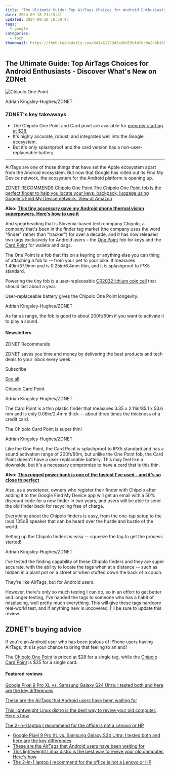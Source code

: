 ```yaml
---
title: "The Ultimate Guide: Top AirTags Choices for Android Enthusiasts - Discover What's New on ZDNet"
date: 2024-09-18 23:15:41
updated: 2024-09-20 10:59:43
tags:
  - google
categories:
  - tech
thumbnail: https://thmb.techidaily.com/641461279d3ad9059bf4fdcda2c6b1609c3c8007cc281a812d3b0157adab9f77.jpg
---
```


## The Ultimate Guide: Top AirTags Choices for Android Enthusiasts - Discover What's New on ZDNet

![Chipolo One Point](https://www.zdnet.com/a/img/resize/c3a422bb0384e01e32158e50c55d94108089542b/2024/08/16/9bb52f1d-a390-47f1-b32b-f4633ef5051f/img-0795.jpg?auto=webp&width=1280)

Adrian Kingsley-Hughes/ZDNET

### ZDNET's key takeaways

* The Chipolo One Point and Card point are available for [preorder starting at $28.](https://buy.geni.us/Proxy.ashx?TSID=368250&GR%5FURL=https%3A%2F%2Fwww.amazon.com%2FChipolo-ONE-Point-Bluetooth-Tracker%2Fdp%2FB0C4W2VGTX%3Ftag%3Dzd-buy-button-20%26ascsubtag%3D%5F%5FCOM%5FCLICK%5FID%5F%5F%7C20a2310d-1d92-49c9-be68-6ebe47d4f9b6%7Cdtp&dtb=1)
* It's highly accurate, robust, and integrates well into the Google ecosystem.
* But it's only splashproof and the card version has a non-user-replaceable battery.

---

AirTags are one of those things that have set the Apple ecosystem apart from the Android ecosystem. But now that Google has rolled out its Find My Device network, the ecosystem for the Android platform is opening up.

[ZDNET RECOMMENDS Chipolo One Point The Chipolo One Point fob is the perfect finder to help you locate your keys, backpack, luggage using Google's Find My Device network. View at Amazon](https://buy.geni.us/Proxy.ashx?TSID=368250&GR%5FURL=https%3A%2F%2Fwww.amazon.com%2FChipolo-ONE-Point-Bluetooth-Tracker%2Fdp%2FB0C4W2VGTX%3Ftag%3Dzd-buy-button-20%26ascsubtag%3D%5F%5FCOM%5FCLICK%5FID%5F%5F%7C20a2310d-1d92-49c9-be68-6ebe47d4f9b6%7Cdtp&dtb=1)

**Also:** [**This tiny accessory gave my Android phone thermal vision superpowers. Here's how to use it**](https://www.zdnet.com/article/this-tiny-accessory-gave-my-android-phone-thermal-vision-superpowers-heres-how-to-use-it/)

And spearheading that is Slovenia-based tech company Chipolo, a company that's been in the finder tag market (the company uses the word "finder" rather than "tracker") for over a decade, and it has now released two tags exclusively for Android users – the [One Point](https://buy.geni.us/Proxy.ashx?TSID=368250&GR%5FURL=https%3A%2F%2Fwww.amazon.com%2FChipolo-ONE-Point-Bluetooth-Tracker%2Fdp%2FB0C4W2VGTX%3Ftag%3Dzd-buy-button-20%26ascsubtag%3D%5F%5FCOM%5FCLICK%5FID%5F%5F%7C20a2310d-1d92-49c9-be68-6ebe47d4f9b6%7Cdtp&dtb=1) fob for keys and the [Card Point](https://shop-links.co/link/?url=https%3A%2F%2Fwww.bestbuy.com%2Fsite%2Fchipolo-card-point-item-finder-works-with-google-find-my-device-app-white%2F6551132.p&publisher_slug=itechdaily19598&exclusive=1) for wallets and bags. 

The One Point is a fob that fits on a keyring or anything else you can thing of attaching a fob to -- from your pet to your bike. It measures 1.49in/37.9mm and is 0.25in/6.4mm thin, and it is splashproof to IPX5 standard. 

Powering the tiny fob is a user-replaceable [CR2032 lithium coin cell](https://buy.geni.us/Proxy.ashx?TSID=368250&GR%5FURL=https%3A%2F%2Fwww.amazon.com%2FProcter-Gamble-DURDL2032B4PK-Duracell-Lithium%2Fdp%2FB009108SGS%3Ftag%3Dzd-buy-button-20%26ascsubtag%3D%5F%5FCOM%5FCLICK%5FID%5F%5F%7C20a2310d-1d92-49c9-be68-6ebe47d4f9b6%7Cdtp&dtb=1) that should last about a year. 

User-replaceable battery gives the Chipolo One Point longevity.

Adrian Kingsley-Hughes/ZDNET

As far as range, the fob is good to about 200ft/60m if you want to activate it to play a sound.

#### Newsletters

ZDNET Recommends

ZDNET saves you time and money by delivering the best products and tech deals to your inbox every week.

 Subscribe

[See all](https://www.zdnet.com/newsletters/)

Chipolo Card Point

Adrian Kingsley-Hughes/ZDNET

The Card Point is a thin plastic finder that measures 3.35 x 2.11in/85.1 x 53.6 mm and is only 0.09in/2.4mm thick -- about three times the thickness of a credit card. 

The Chipolo Card Point is super thin!

Adrian Kingsley-Hughes/ZDNET

Like the One Point, the Card Point is splashproof to IPX5 standard and has a sound activation range of 200ft/60m, but unlike the One Point fob, the Card Point doesn't have a user-replaceable battery. This may feel like a downside, but it's a necessary compromise to have a card that is this thin. 

**Also:** [**This rugged power bank is one of the fastest I've used - and it's so close to perfect**](https://www.zdnet.com/home-and-office/this-rugged-power-bank-is-one-of-the-fastest-ive-used-and-its-so-close-to-perfect/)

Also, as a sweetener, owners who register their finder with Chipolo after adding it to the Google Find My Device app will get an email with a 50% discount code for a new finder in two years, and users will be able to send the old finder back for recycling free of charge.

Everything about the Chipolo finders is easy, from the one-tap setup to the loud 105dB speaker that can be heard over the hustle and bustle of the world.

Setting up the Chipolo finders is easy -- squeeze the tag to get the process started!

Adrian Kingsley-Hughes/ZDNET

I've tested the finding capability of these Chipolo finders and they are super accurate, with the ability to locate the tags when at a distance -- such as hidden in a plant pot on a street or when stuffed down the back of a couch.

They're like AirTags, but for Android users. 

However, there's only so much testing I can do, so in an effort to get better and longer testing, I've handed the tags to someone who has a habit of misplacing, well pretty much everything. This will give these tags hardcore real-world test, and if anything new is uncovered, I'll be sure to update this review.

## ZDNET's buying advice

If you're an Android user who has been jealous of iPhone users having AirTags, this is your chance to bring that feeling to an end!

The [Chipolo One Point](https://buy.geni.us/Proxy.ashx?TSID=368250&GR%5FURL=https%3A%2F%2Fwww.amazon.com%2FChipolo-ONE-Point-Bluetooth-Tracker%2Fdp%2FB0C4W2VGTX%3Ftag%3Dzd-buy-button-20%26ascsubtag%3D%5F%5FCOM%5FCLICK%5FID%5F%5F%7C20a2310d-1d92-49c9-be68-6ebe47d4f9b6%7Cdtp&dtb=1) is priced at $28 for a single tag, while the [Chipolo Card Point](https://buy.geni.us/Proxy.ashx?TSID=368250&GR%5FURL=https%3A%2F%2Fwww.amazon.com%2FChipolo-ONE-Point-Bluetooth-Tracker%2Fdp%2FB0C4W2VGTX%3Ftag%3Dzd-buy-button-20%26ascsubtag%3D%5F%5FCOM%5FCLICK%5FID%5F%5F%7C20a2310d-1d92-49c9-be68-6ebe47d4f9b6%7Cdtp&dtb=1) is $35 for a single card. 

#### Featured reviews

[Google Pixel 9 Pro XL vs. Samsung Galaxy S24 Ultra: I tested both and here are the key differences](https://www.zdnet.com/article/google-pixel-9-pro-xl-vs-samsung-galaxy-s24-ultra/ "Google Pixel 9 Pro XL vs. Samsung Galaxy S24 Ultra: I tested both and here are the key differences")

[These are the AirTags that Android users have been waiting for](https://www.zdnet.com/article/these-are-the-airtags-that-android-users-have-been-waiting-for/ "These are the AirTags that Android users have been waiting for")

[This lightweight Linux distro is the best way to revive your old computer. Here's how](https://www.zdnet.com/article/this-lightweight-linux-distro-is-the-best-way-to-revive-your-old-computer-heres-how/ "This lightweight Linux distro is the best way to revive your old computer. Here's how")

[The 2-in-1 laptop I recommend for the office is not a Lenovo or HP](https://www.zdnet.com/article/one-of-the-most-versatile-2-in-1-laptops-ive-tested-is-not-a-lenovo-or-hp/ "The 2-in-1 laptop I recommend for the office is not a Lenovo or HP")

* [Google Pixel 9 Pro XL vs. Samsung Galaxy S24 Ultra: I tested both and here are the key differences](https://www.zdnet.com/article/google-pixel-9-pro-xl-vs-samsung-galaxy-s24-ultra/ "Google Pixel 9 Pro XL vs. Samsung Galaxy S24 Ultra: I tested both and here are the key differences")
* [These are the AirTags that Android users have been waiting for](https://www.zdnet.com/article/these-are-the-airtags-that-android-users-have-been-waiting-for/ "These are the AirTags that Android users have been waiting for")
* [This lightweight Linux distro is the best way to revive your old computer. Here's how](https://www.zdnet.com/article/this-lightweight-linux-distro-is-the-best-way-to-revive-your-old-computer-heres-how/ "This lightweight Linux distro is the best way to revive your old computer. Here's how")
* [The 2-in-1 laptop I recommend for the office is not a Lenovo or HP](https://www.zdnet.com/article/one-of-the-most-versatile-2-in-1-laptops-ive-tested-is-not-a-lenovo-or-hp/ "The 2-in-1 laptop I recommend for the office is not a Lenovo or HP")

<ins class="adsbygoogle"
     style="display:block"
     data-ad-format="autorelaxed"
     data-ad-client="ca-pub-7571918770474297"
     data-ad-slot="1223367746"></ins>



<ins class="adsbygoogle"
     style="display:block"
     data-ad-client="ca-pub-7571918770474297"
     data-ad-slot="8358498916"
     data-ad-format="auto"
     data-full-width-responsive="true"></ins>
